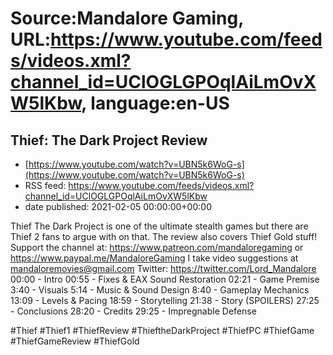 # Source:Mandalore Gaming, URL:https://www.youtube.com/feeds/videos.xml?channel_id=UClOGLGPOqlAiLmOvXW5lKbw, language:en-US

## Thief: The Dark Project Review
 - [https://www.youtube.com/watch?v=UBN5k6WoG-s](https://www.youtube.com/watch?v=UBN5k6WoG-s)
 - RSS feed: https://www.youtube.com/feeds/videos.xml?channel_id=UClOGLGPOqlAiLmOvXW5lKbw
 - date published: 2021-02-05 00:00:00+00:00

Thief The Dark Project is one of the ultimate stealth games but there are Thief 2 fans to argue with on that. The review also covers Thief Gold stuff!
Support the channel at: https://www.patreon.com/mandaloregaming or https://www.paypal.me/MandaloreGaming
I take video suggestions at mandaloremovies@gmail.com
Twitter: https://twitter.com/Lord_Mandalore
00:00 - Intro
00:55 - Fixes & EAX Sound Restoration
02:21 - Game Premise
3:40 - Visuals
5:14 - Music & Sound Design
8:40 - Gameplay Mechanics
13:09 - Levels & Pacing
18:59 - Storytelling
21:38 - Story (SPOILERS)
27:25 - Conclusions
28:20 - Credits
29:25 - Impregnable Defense

#Thief #Thief1 #ThiefReview #ThieftheDarkProject #ThiefPC #ThiefGame #ThiefGameReview #ThiefGold

